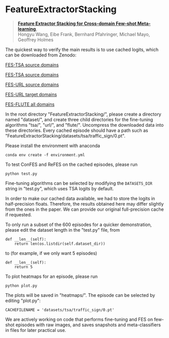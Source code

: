 # FeatureExtractorStacking

> [**Feature Extractor Stacking for Cross-domain Few-shot Meta-learning**](https://arxiv.org/abs/2205.05831),            
> Hongyu Wang, Eibe Frank, Bernhard Pfahringer, Michael Mayo, Geoffrey Holmes

The quickest way to verify the main results is to use cached logits, which can be downloaded from Zenodo:

[FES-TSA source domains](https://zenodo.org/record/7309028)

[FES-TSA source domains](https://zenodo.org/record/7308984)

[FES-URL source domains](https://zenodo.org/record/7309165)

[FES-URL target domains](https://zenodo.org/record/7309091)

[FES-FLUTE all domains](https://zenodo.org/record/7312066)

In the root directory "FeatureExtractorStacking/", please create a directory named "dataset/", and create three child directories for the fine-tuning algorithms "tsa/", "url/", and "flute/". Uncompress the downloaded data into these directories. Every cached episode should have a path such as "FeatureExtractorStacking/datasets/tsa/traffic_sign/0.pt".

Please install the environment with anaconda

    conda env create -f environment.yml

To test ConFES and ReFES on the cached episodes, please run

    python test.py

Fine-tuning algorithms can be selected by modifying the `DATASETS_DIR` string in "test.py", which uses TSA logits by default.

In order to make our cached data available, we had to store the logits in half-precision floats. Therefore, the results obtained here may differ slightly from the ones in the paper. We can provide our original full-precision cache if requested.

To only run a subset of the 600 episodes for a quicker demonstration, please edit the dataset length in the "test.py" file, from

    def __len__(self):
        return len(os.listdir(self.dataset_dir))

to (for example, if we only want 5 episodes)

    def __len__(self):
        return 5

To plot heatmaps for an episode, please run

    python plot.py

The plots will be saved in "heatmaps/". The episode can be selected by editing "plot.py":

    CACHEFILENAME = 'datasets/tsa/traffic_sign/0.pt'

We are actively working on code that performs fine-tuning and FES on few-shot episodes with raw images, and saves snapshots and meta-classifiers in files for later practical use.
